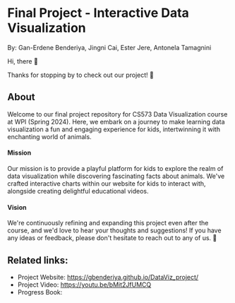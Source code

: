 Final Project - Interactive Data Visualization
===
By: Gan-Erdene Benderiya, Jingni Cai, Ester Jere, Antonela Tamagnini
<bk>

Hi, there :wave:

Thanks for stopping by to check out our project! :tada:

## About
Welcome to our final project repository for CS573 Data Visualization course at WPI (Spring 2024). Here, we embark on a journey to make learning data visualization a fun and engaging experience for kids, intertwinning it with enchanting world of animals.

#### Mission
Our mission is to provide a playful platform for kids to explore the realm of data visualization while discovering fascinating facts about animals. We've crafted interactive charts within our website for kids to interact with, alongside creating delightful educational videos.

#### Vision
We're continuously refining and expanding this project even after the course, and we'd love to hear your thoughts and suggestions! If you have any ideas or feedback, please don't hesitate to reach out to any of us. :eyes:


## Related links:
* Project Website: https://gbenderiya.github.io/DataViz_project/
* Project Video: https://youtu.be/bMit2JfUMCQ
* Progress Book:
